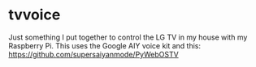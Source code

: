 # tvvoice

Just something I put together to control the LG TV in my house with my Raspberry Pi.  This uses the Google AIY voice kit and this: https://github.com/supersaiyanmode/PyWebOSTV
